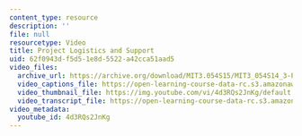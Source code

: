 ```yaml
---
content_type: resource
description: ''
file: null
resourcetype: Video
title: Project Logistics and Support
uid: 62f0943d-f5d5-1e8d-5522-a42cca51aad5
video_files:
  archive_url: https://archive.org/download/MIT3.054S15/MIT3_054S14_3-ProjectLogisticsAndSupport_300k.mp4
  video_captions_file: https://open-learning-course-data-rc.s3.amazonaws.com/3-054-cellular-solids-structure-properties-and-applications-spring-2015/4d94419a6e7e52d187195a792d170647_4d3RQs2JnKg.vtt
  video_thumbnail_file: https://img.youtube.com/vi/4d3RQs2JnKg/default.jpg
  video_transcript_file: https://open-learning-course-data-rc.s3.amazonaws.com/3-054-cellular-solids-structure-properties-and-applications-spring-2015/ec93b9b0bbb02c1e334203ee0052ea2c_4d3RQs2JnKg.pdf
video_metadata:
  youtube_id: 4d3RQs2JnKg
---
```

